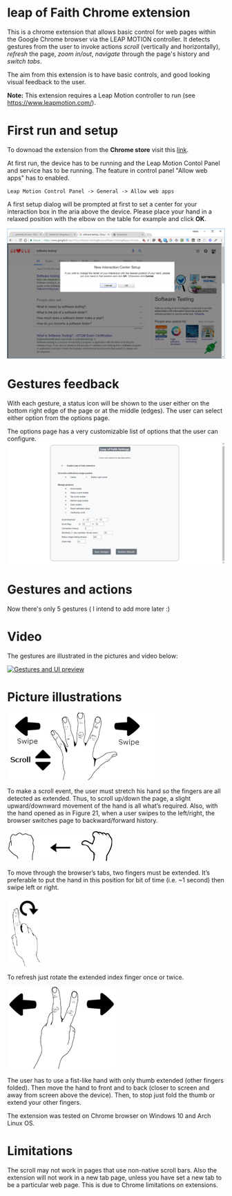 # leap of Faith Chrome extension
This is a chrome extension that allows basic control for web pages within the Google Chrome browser via the LEAP MOTION controller. It detects gestures from the user to invoke actions *scroll* (vertically and horizontally), *refresh* the page, *zoom in/out*, *navigate* through the page's history and *switch tabs*.

The aim from this extension is to have basic controls, and good looking visual feedback to the user.

**Note:** This extension requires a Leap Motion controller to run (see https://www.leapmotion.com/).

# First run and setup
To downoad the extension from the **Chrome store** visit this [link](https://chrome.google.com/webstore/detail/leap-of-faith/clmfjbffimjbmkbknmhflghngplomdka).

At first run, the device has to be running and the Leap Motion Contol Panel and service has to be running. The feature in control panel "Allow web apps" has to enabled.
```
Leap Motion Control Panel -> General -> Allow web apps
```
A first setup dialog will be prompted at first to set a center for your interaction box in the aria above the device. Please place your hand in a relaxed position with the elbow on the table for example and click **OK**.

![first setup](leap-src/images/demo/interactionBox_setup.PNG?raw=true "Interaction box setup")

# Gestures feedback
With each gesture, a status icon will be shown to the user either on the bottom right edge of the page or at the middle (edges). The user can select either option from the options page.

The options page has a very customizable list of options that the user can configure.
![Options page](leap-src/images/demo/options_page.PNG?raw=true "The options page")

# Gestures and actions
Now there's only 5 gestures ( I intend to add more later :)
# Video
The gestures are illustrated in the pictures and video below:

[![Gestures and UI preview](https://img.youtube.com/vi/bOg5ZyjB8rg/0.jpg)](https://www.youtube.com/watch?v=2ARdRAaod3A)

# Picture illustrations
![Scroll_history](leap-src/images/demo/scroll_history.png?raw=true "Scroll page and navigate history")

To make a scroll event, the user must stretch his hand so the fingers are all detected as extended. Thus, to scroll up/down the page, a slight upward/downward movement of the
hand is all what’s required. Also, with the hand opened as in Figure 21, when a user swipes to
the left/right, the browser switches page to backward/forward history.

![zoom](leap-src/images/demo/zoom.png?raw=true "Zoom the page")

To move through the browser’s tabs, two fingers must be extended. It’s preferable
to put the hand in this position for bit of time (i.e. ~1 second) then swipe left or right.

![refresh](leap-src/images/demo/refresh.png?raw=true "Refresh page")

To refresh just rotate the extended index finger once or twice.

![Switch tabs](leap-src/images/demo/switch_tabs.png?raw=true "Switch between tabs")

The user has to use a fist-like hand with only thumb extended (other fingers folded).
Then move the hand to front and to back (closer to screen and away from screen above the device).
Then, to stop just fold the thumb or extend your other fingers.

The extension was tested on Chrome browser on Windows 10 and Arch Linux OS.


# Limitations
The scroll may not work in pages that use non-native scroll bars. Also the extension will not work in a new tab page, unless you have set a new tab to be a particular web page. This is due to Chrome limitations on extensions.
